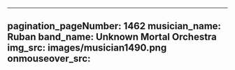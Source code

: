 ------
pagination_pageNumber: 1462
musician_name: Ruban
band_name: Unknown Mortal Orchestra
img_src: images/musician1490.png
onmouseover_src: 
------